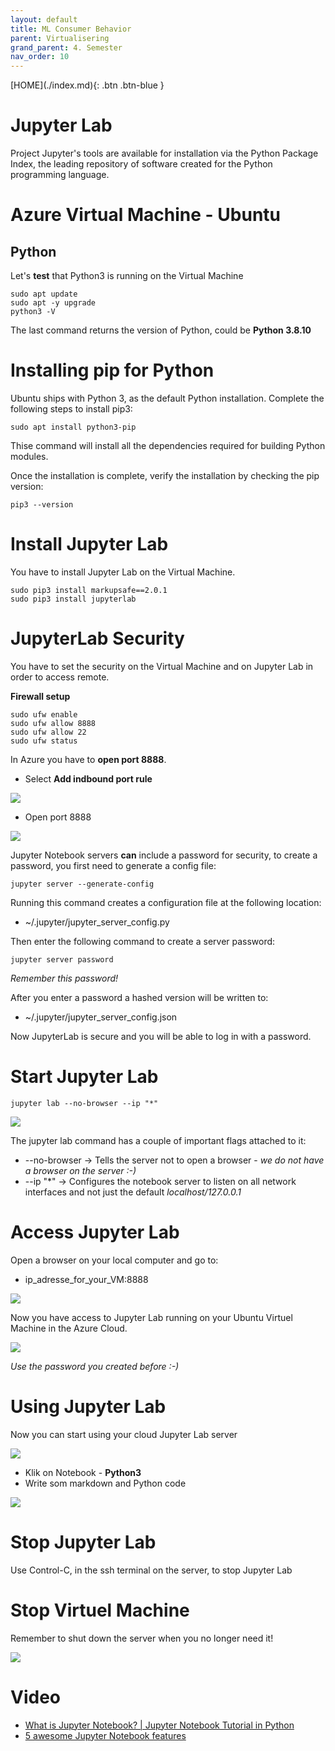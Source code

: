 ```yaml
---
layout: default
title: ML Consumer Behavior
parent: Virtualisering
grand_parent: 4. Semester
nav_order: 10
---
```


<span class="fs-1">
[HOME](./index.md){: .btn .btn-blue }
</span>


# Jupyter Lab
Project Jupyter's tools are available for installation via the Python Package Index, the leading repository of software created for the Python programming language.

# Azure Virtual Machine - Ubuntu

## Python
Let's **test** that Python3 is running on the Virtual Machine

    sudo apt update
    sudo apt -y upgrade
    python3 -V

The last command returns the version of Python, could be **Python 3.8.10**

# Installing pip for Python
Ubuntu ships with Python 3, as the default Python installation. Complete the following steps to install pip3:

    sudo apt install python3-pip

Thise command will install all the dependencies required for building Python modules.

Once the installation is complete, verify the installation by checking the pip version:

    pip3 --version

# Install Jupyter Lab
You have to install Jupyter Lab on the Virtual Machine.

    sudo pip3 install markupsafe==2.0.1
    sudo pip3 install jupyterlab

# JupyterLab Security
You have to set the security on the Virtual Machine and on Jupyter Lab in order to access remote.

**Firewall setup**

    sudo ufw enable
    sudo ufw allow 8888
    sudo ufw allow 22
    sudo ufw status

In Azure you have to **open port 8888**.

- Select **Add indbound port rule**

![](./image/port8888.jpg)

- Open port 8888

![](./image/port8888_2.jpg)



Jupyter Notebook servers **can** include a password for security, to create a password, you first need to generate a config file:

    jupyter server --generate-config

Running this command creates a configuration file at the following location:

- ~/.jupyter/jupyter_server_config.py

Then enter the following command to create a server password:

    jupyter server password

*Remember this password!*

After you enter a password a hashed version will be written to:

- ~/.jupyter/jupyter_server_config.json
    
Now JupyterLab is secure and you will be able to log in with a password.

# Start Jupyter Lab
    jupyter lab --no-browser --ip "*"

![](./image/jupyterlab_0.jpg)

The jupyter lab command has a couple of important flags attached to it:

- --no-browser → Tells the server not to open a browser - *we do not have a browser on the server :-)*
- --ip "*" → Configures the notebook server to listen on all network interfaces and not just the default *localhost/127.0.0.1*

# Access Jupyter Lab
Open a browser on your local computer and go to:

- ip_adresse_for_your_VM:8888

![](./image/accessjupyterlab.jpg)

Now you have access to Jupyter Lab running on your Ubuntu Virtuel Machine in the Azure Cloud.

![](./image/jupyterlab_1.jpg)

*Use the password you created before :-)*

# Using Jupyter Lab
Now you can start using your cloud Jupyter Lab server

![](./image/jupyterlab_2.jpg)

- Klik on Notebook - **Python3**
- Write som markdown and Python code

![](./image/jupyterlab_3.jpg)

# Stop Jupyter Lab
Use Control-C, in the ssh terminal on the server, to stop Jupyter Lab

# Stop Virtuel Machine
Remember to shut down the server when you no longer need it!

![](./image/stopserver.jpg)

# Video
- [What is Jupyter Notebook? | Jupyter Notebook Tutorial in Python](https://www.youtube.com/embed/q_BzsPxwLOE)
- [5 awesome Jupyter Notebook features](https://www.youtube.com/embed/AUQT0MKpf6Y)




